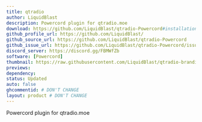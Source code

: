 ```yaml
---
title: qtradio
author: LiquidBlast
description: Powercord plugin for qtradio.moe
download: https://github.com/LiquidBlast/qtradio-Powercord#installation
github_profile_url: https://github.com/LiquidBlast/
github_source_url: https://github.com/LiquidBlast/qtradio-Powercord
github_issue_url: https://github.com/LiquidBlast/qtradio-Powercord/issues
discord_server: https://discord.gg/FBMWfZb
software: [Powercord]
thumbnail: https://raw.githubusercontent.com/LiquidBlast/qtradio-branding/master/logos/qt-medium.png
previews:
dependency:
status: Updated
auto: false
ghcommentid: # DON'T CHANGE
layout: product # DON'T CHANGE
---
```

Powercord plugin for qtradio.moe
